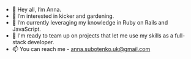- 👋 Hey all, I’m Anna.
- 👀 I’m interested in kicker and gardening.
- 🌱 I’m currently leveraging my knowledge in Ruby on Rails and JavaScript.
- 💞️ I'm ready to team up on projects that let me use my skills as a full-stack developer.
- 📫 You can reach me - anna.subotenko.uk@gmail.com

<!---
AnnSubotenko/AnnSubotenko is a ✨ special ✨ repository because its `README.md` (this file) appears on your GitHub profile.
You can click the Preview link to take a look at your changes.
--->
